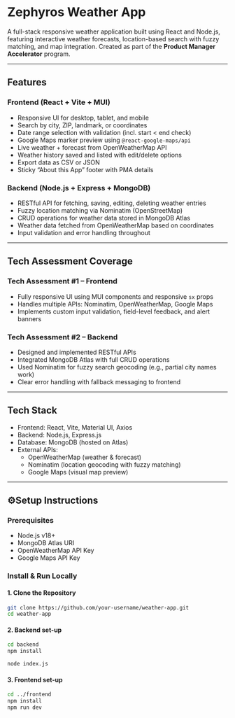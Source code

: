 # Zephyros Weather App

A full-stack responsive weather application built using React and Node.js, featuring interactive weather forecasts, location-based search with fuzzy matching, and map integration. Created as part of the **Product Manager Accelerator** program.

---

## Features

### Frontend (React + Vite + MUI)
- Responsive UI for desktop, tablet, and mobile
- Search by city, ZIP, landmark, or coordinates
- Date range selection with validation (incl. start < end check)
- Google Maps marker preview using `@react-google-maps/api`
- Live weather + forecast from OpenWeatherMap API
- Weather history saved and listed with edit/delete options
- Export data as CSV or JSON
- Sticky “About this App” footer with PMA details

### Backend (Node.js + Express + MongoDB)
- RESTful API for fetching, saving, editing, deleting weather entries
- Fuzzy location matching via Nominatim (OpenStreetMap)
- CRUD operations for weather data stored in MongoDB Atlas
- Weather data fetched from OpenWeatherMap based on coordinates
- Input validation and error handling throughout

---

## Tech Assessment Coverage

### Tech Assessment #1 – Frontend
- Fully responsive UI using MUI components and responsive `sx` props
- Handles multiple APIs: Nominatim, OpenWeatherMap, Google Maps
- Implements custom input validation, field-level feedback, and alert banners

### Tech Assessment #2 – Backend
- Designed and implemented RESTful APIs
- Integrated MongoDB Atlas with full CRUD operations
- Used Nominatim for fuzzy search geocoding (e.g., partial city names work)
- Clear error handling with fallback messaging to frontend


---

## Tech Stack

- Frontend: React, Vite, Material UI, Axios
- Backend: Node.js, Express.js
- Database: MongoDB (hosted on Atlas)
- External APIs:
  - OpenWeatherMap (weather & forecast)
  - Nominatim (location geocoding with fuzzy matching)
  - Google Maps (visual map preview)

---

## ⚙Setup Instructions

### Prerequisites
- Node.js v18+
- MongoDB Atlas URI
- OpenWeatherMap API Key
- Google Maps API Key

### Install & Run Locally

#### 1. Clone the Repository

```bash
git clone https://github.com/your-username/weather-app.git
cd weather-app
```
#### 2. Backend set-up
```bash
cd backend
npm install

node index.js
```
#### 3. Frontend set-up
```bash
cd ../frontend
npm install
npm run dev
```


